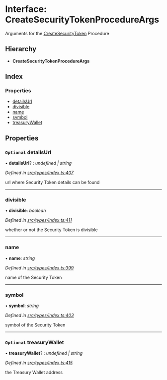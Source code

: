 # Interface: CreateSecurityTokenProcedureArgs

Arguments for the [CreateSecurityToken](../enums/_types_index_.proceduretype.md#createsecuritytoken) Procedure

## Hierarchy

- **CreateSecurityTokenProcedureArgs**

## Index

### Properties

- [detailsUrl](_types_index_.createsecuritytokenprocedureargs.md#optional-detailsurl)
- [divisible](_types_index_.createsecuritytokenprocedureargs.md#divisible)
- [name](_types_index_.createsecuritytokenprocedureargs.md#name)
- [symbol](_types_index_.createsecuritytokenprocedureargs.md#symbol)
- [treasuryWallet](_types_index_.createsecuritytokenprocedureargs.md#optional-treasurywallet)

## Properties

### `Optional` detailsUrl

• **detailsUrl**? : _undefined | string_

_Defined in [src/types/index.ts:407](https://github.com/PolymathNetwork/polymath-sdk/blob/660aba8/src/types/index.ts#L407)_

url where Security Token details can be found

---

### divisible

• **divisible**: _boolean_

_Defined in [src/types/index.ts:411](https://github.com/PolymathNetwork/polymath-sdk/blob/660aba8/src/types/index.ts#L411)_

whether or not the Security Token is divisible

---

### name

• **name**: _string_

_Defined in [src/types/index.ts:399](https://github.com/PolymathNetwork/polymath-sdk/blob/660aba8/src/types/index.ts#L399)_

name of the Security Token

---

### symbol

• **symbol**: _string_

_Defined in [src/types/index.ts:403](https://github.com/PolymathNetwork/polymath-sdk/blob/660aba8/src/types/index.ts#L403)_

symbol of the Security Token

---

### `Optional` treasuryWallet

• **treasuryWallet**? : _undefined | string_

_Defined in [src/types/index.ts:415](https://github.com/PolymathNetwork/polymath-sdk/blob/660aba8/src/types/index.ts#L415)_

the Treasury Wallet address

